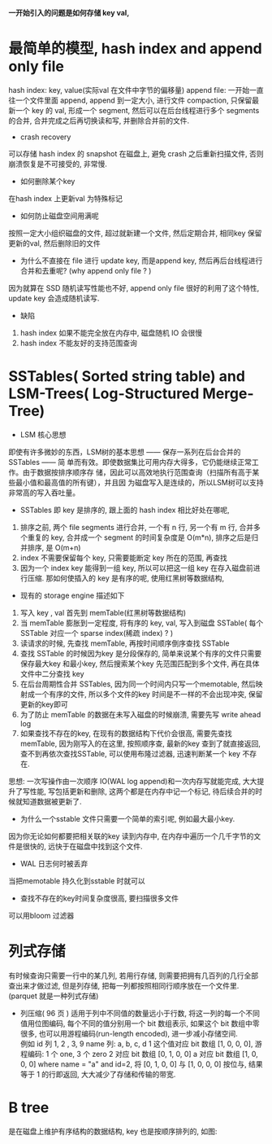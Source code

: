 **一开始引入的问题是如何存储 key val,**
# 最简单的模型, hash index and append only file
hash index: key, value(实际val 在文件中字节的偏移量)
append file: 一开始一直往一个文件里面 append, append 到一定大小, 进行文件 compaction, 只保留最新一个 key 的 val, 形成一个 segment, 然后可以在后台线程进行多个 segments 的合并, 合并完成之后再切换读和写, 并删除合并前的文件. 

* crash recovery

可以存储 hash index 的 snapshot 在磁盘上, 避免 crash 之后重新扫描文件, 否则崩溃恢复是不可接受的, 非常慢. 

* 如何删除某个key

在hash index 上更新val 为特殊标记

* 如何防止磁盘空间用满呢

按照一定大小组织磁盘的文件, 超过就新建一个文件, 然后定期合并, 相同key 保留更新的val, 然后删除旧的文件

* 为什么不直接在 file 进行 update key, 而是append key, 然后再后台线程进行合并和去重呢? (why append only file ? )

因为就算在 SSD 随机读写性能也不好, append only file 很好的利用了这个特性, update key 会造成随机读写. 

* 缺陷
1. hash index 如果不能完全放在内存中, 磁盘随机 IO 会很慢
2. hash index 不能友好的支持范围查询


# SSTables( Sorted string table) and LSM-Trees( Log-Structured Merge-Tree)
* LSM 核心思想

即使有许多微妙的东西，LSM树的基本思想 —— 保存一系列在后台合并的SSTables —— 简
单而有效。即使数据集比可用内存大得多，它仍能继续正常工作。由于数据按排序顺序存
储，因此可以高效地执行范围查询（扫描所有高于某些最小值和最高值的所有键），并且因
为磁盘写入是连续的，所以LSM树可以支持非常高的写入吞吐量。

* SSTables 即 key 是排序的, 跟上面的 hash index 相比好处在哪呢, 

1. 排序之前, 两个 file segments 进行合并, 一个有 n 行, 另一个有 m 行, 合并多个重复的 key, 合并成一个 segment 的时间复杂度是 O(m*n), 排序之后是归并排序, 是 O(m+n)
2. index 不需要保留每个 key, 只需要能断定 key 所在的范围, 再查找
3. 因为一个 index key 能得到一组 key, 所以可以把这一组 key 在存入磁盘前进行压缩. 
那如何使插入的 key 是有序的呢, 使用红黑树等数据结构, 

* 现有的 storage engine 描述如下

1. 写入 key , val 首先到 memTable(红黑树等数据结构)
2. 当 memTable 膨胀到一定程度, 将有序的 key, val, 写入到磁盘 SSTable( 每个 SSTable 对应一个 sparse index(稀疏 index) ? )
3. 读请求的时候, 先查找 memTable, 再按时间顺序倒序查找 SSTable
4. 查找 SSTable 的时候因为key 是分段保存的, 简单来说某个有序的文件只需要保存最大key 和最小key, 然后搜索某个key 先范围匹配到多个文件, 再在具体文件中二分查找 key
4. 在后台周期性合并 SSTables, 因为同一个时间内只写一个memotable, 然后映射成一个有序的文件, 所以多个文件的key 时间是不一样的不会出现冲突, 保留更新的key即可
5. 为了防止 memTable 的数据在未写入磁盘的时候崩溃, 需要先写 write ahead log
6. 如果查找不存在的key, 在现有的数据结构下代价会很高, 需要先查找 memTable, 因为刚写入的在这里, 按照顺序查, 最新的key 查到了就直接返回, 查不到再依次查找SSTable, 可以使用布隆过滤器, 迅速判断某一个 key 不存在. 

思想: 一次写操作由一次顺序 IO(WAL log append)和一次内存写就能完成, 大大提升了写性能, 写包括更新和删除, 这两个都是在内存中记一个标记, 待后续合并的时候就知道数据被更新了.

* 为什么一个sstable 文件只需要一个简单的索引呢, 例如最大最小key.

因为你无论如何都要把相关联的key 读到内存中, 在内存中遍历一个几千字节的文件是很快的, 远快于在磁盘中找到这个文件. 

* WAL 日志何时被丢弃

当把memotable 持久化到sstable 时就可以

* 查找不存在的key时间复杂度很高, 要扫描很多文件

可以用bloom 过滤器
# 列式存储
有时候查询只需要一行中的某几列, 若用行存储, 则需要把拥有几百列的几行全部查出来才做过滤, 但是列存储, 把每一列都按照相同行顺序放在一个文件里. (parquet 就是一种列式存储)

* 列压缩( 96 页 )
适用于列中不同值的数量远小于行数,  将这一列的每一个不同值用位图编码, 每个不同的值分别用一个 bit 数组表示, 如果这个 bit 数组中零很多, 也可以用游程编码(run-length encoded), 进一步减小存储空间.  
例如 id 列 1, 2 , 3, 9
name 列: a, b, c, d
1 这个值对应 bit 数组 [1, 0, 0, 0], 游程编码: 1 个 one, 3 个 zero
2 对应 bit 数组 [0, 1, 0, 0]
a 对应 bit 数组 [1, 0, 0, 0]
where name = "a" and id=2, 将 [0, 1, 0, 0] 与 [1, 0, 0, 0] 按位与, 结果等于 1 的行即返回, 大大减少了存储和传输的带宽.

# B tree

是在磁盘上维护有序结构的数据结构, key 也是按顺序排列的, 
如图:
